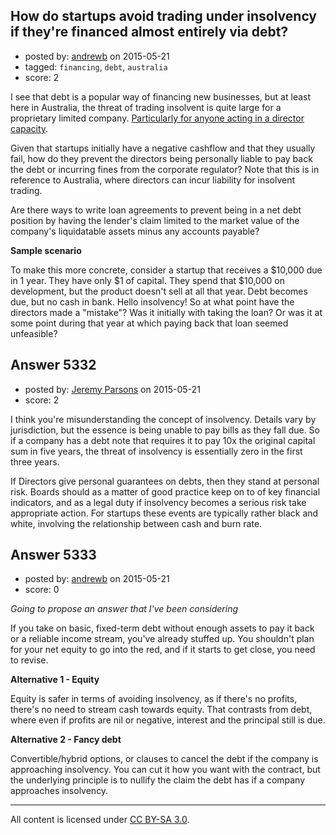 ## How do startups avoid trading under insolvency if they're financed almost entirely via debt?

- posted by: [andrewb](https://stackexchange.com/users/1340467/andrewb) on 2015-05-21
- tagged: `financing`, `debt`, `australia`
- score: 2

I see that debt is a popular way of financing new businesses, but at least here in Australia, the threat of trading insolvent is quite large for a proprietary limited company. [Particularly for anyone acting in a director capacity][1].

Given that startups initially have a negative cashflow and that they usually fail, how do they prevent the directors being personally liable to pay back the debt or incurring fines from the corporate regulator? Note that this is in reference to Australia, where directors can incur liability for insolvent trading.

Are there ways to write loan agreements to prevent being in a net debt position by having the lender's claim limited to the market value of the company's liquidatable assets minus any accounts payable?

**Sample scenario**

To make this more concrete, consider a startup that receives a $10,000 due in 1 year. They have only $1 of capital. They spend that $10,000 on development, but the product doesn't sell at all that year. Debt becomes due, but no cash in bank. Hello insolvency! So at what point have the directors made a "mistake"? Was it initially with taking the loan? Or was it at some point during that year at which paying back that loan seemed unfeasible?


  [1]: http://asic.gov.au/regulatory-resources/insolvency/insolvency-for-directors/directors-consequences-of-insolvent-trading/


## Answer 5332

- posted by: [Jeremy Parsons](https://stackexchange.com/users/497810/jeremy-parsons) on 2015-05-21
- score: 2

I think you're misunderstanding the concept of insolvency. Details vary by jurisdiction, but the essence is being unable to pay bills as they fall due. So if a company has a debt note that requires it to pay 10x the original capital sum in five years, the threat of insolvency is essentially zero in the first three years.

If Directors give personal guarantees on debts, then they stand at personal risk. Boards should as a matter of good practice keep on to of key financial indicators, and as a legal duty if insolvency becomes a serious risk take appropriate action. For startups these events are typically rather black and white, involving the relationship between cash and burn rate.


## Answer 5333

- posted by: [andrewb](https://stackexchange.com/users/1340467/andrewb) on 2015-05-21
- score: 0

*Going to propose an answer that I've been considering*

If you take on basic, fixed-term debt without enough assets to pay it back or a reliable income stream, you've already stuffed up. You shouldn't plan for your net equity to go into the red, and if it starts to get close, you need to revise.

**Alternative 1 - Equity**

Equity is safer in terms of avoiding insolvency, as if there's no profits, there's no need to stream cash towards equity. That contrasts from debt, where even if profits are nil or negative, interest and the principal still is due.

**Alternative 2 - Fancy debt**

Convertible/hybrid options, or clauses to cancel the debt if the company is approaching insolvency. You can cut it how you want with the contract, but the underlying principle is to nullify the claim the debt has if a company approaches insolvency.





---

All content is licensed under [CC BY-SA 3.0](https://creativecommons.org/licenses/by-sa/3.0/).
